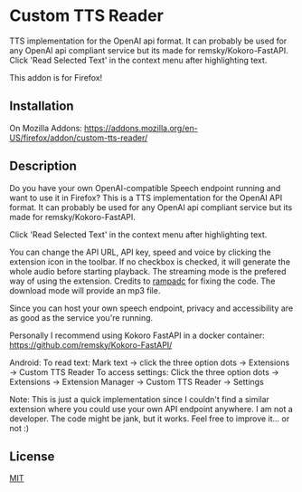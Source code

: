 
# Custom TTS Reader

TTS implementation for the OpenAI api format. It can probably be used for any OpenAI api compliant service but its made for remsky/Kokoro-FastAPI. 
Click 'Read Selected Text' in the context menu after highlighting text.

This addon is for Firefox!



## Installation

On Mozilla Addons:
https://addons.mozilla.org/en-US/firefox/addon/custom-tts-reader/
    
## Description

Do you have your own OpenAI-compatible Speech endpoint running and want to use it in Firefox?
This is a TTS implementation for the OpenAI API format. It can probably be used for any OpenAI api compliant service but its made for remsky/Kokoro-FastAPI.

Click 'Read Selected Text' in the context menu after highlighting text.

You can change the API URL, API key, speed and voice by clicking the extension icon in the toolbar.
If no checkbox is checked, it will generate the whole audio before starting playback.
The streaming mode is the prefered way of using the extension. Credits to [rampadc](https://github.com/rampadc/) for fixing the code.
The download mode will provide an mp3 file.

Since you can host your own speech endpoint, privacy and accessibility are as good as the service you're running.

Personally I recommend using Kokoro FastAPI in a docker container:
https://github.com/remsky/Kokoro-FastAPI/

Android:
To read text: Mark text -> click the three option dots -> Extensions -> Custom TTS Reader
To access settings: Click the three option dots -> Extensions -> Extension Manager -> Custom TTS Reader -> Settings


Note:
This is just a quick implementation since I couldn't find a similar extension where you could use your own API endpoint anywhere. I am not a developer. The code might be jank, but it works. Feel free to improve it... or not :)


## License

[MIT](https://choosealicense.com/licenses/mit/)

